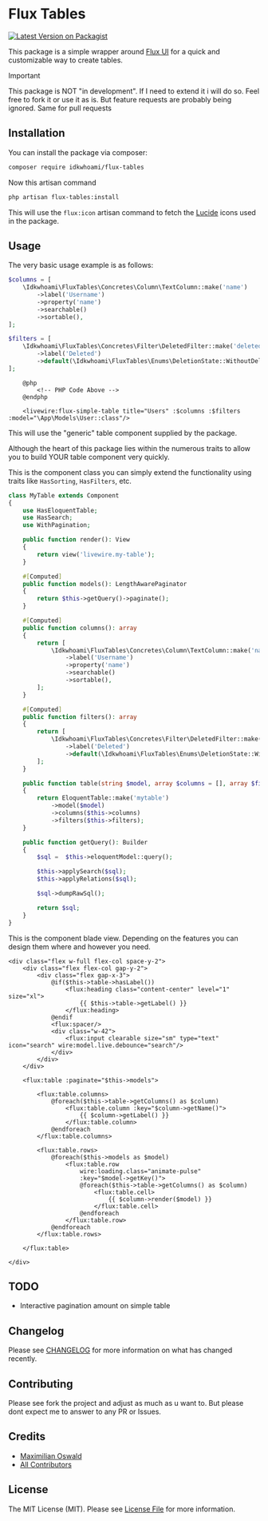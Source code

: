 # Flux Tables

[![Latest Version on Packagist](https://img.shields.io/packagist/v/idkwhoami/flux-tables.svg?style=flat-square)](https://packagist.org/packages/idkwhoami/flux-tables)

This package is a simple wrapper around [Flux UI](http://fluxui.dev) for a quick and customizable way to create tables.

> [!IMPORTANT]
> This package is NOT "in development". If I need to extend it i will do so. Feel free to fork it or use it as is.
But feature requests are probably being ignored. Same for pull requests

## Installation

You can install the package via composer:

```bash
composer require idkwhoami/flux-tables
```

Now this artisan command
```bash
php artisan flux-tables:install
```

This will use the `flux:icon` artisan command to fetch the [Lucide](https://lucide.dev/) icons used in the package.

## Usage

The very basic usage example is as follows:

```php
$columns = [
    \Idkwhoami\FluxTables\Concretes\Column\TextColumn::make('name')
        ->label('Username')
        ->property('name')
        ->searchable()
        ->sortable(),
];

$filters = [
    \Idkwhoami\FluxTables\Concretes\Filter\DeletedFilter::make('deleted')
        ->label('Deleted')
        ->default(\Idkwhoami\FluxTables\Enums\DeletionState::WithoutDeleted->value),
];
```

```bladehtml
    @php
        <!-- PHP Code Above -->
    @endphp

    <livewire:flux-simple-table title="Users" :$columns :$filters :model="\App\Models\User::class"/>
```

This will use the "generic" table component supplied by the package.

Although the heart of this package lies within the numerous traits to allow you to build YOUR table component very quickly.

This is the component class you can simply extend the functionality using traits like `HasSorting`, `HasFilters`, etc.
```php
class MyTable extends Component
{
    use HasEloquentTable;
    use HasSearch;
    use WithPagination;

    public function render(): View
    {
        return view('livewire.my-table');
    }

    #[Computed]
    public function models(): LengthAwarePaginator
    {
        return $this->getQuery()->paginate();
    }

    #[Computed]
    public function columns(): array
    {
        return [
            \Idkwhoami\FluxTables\Concretes\Column\TextColumn::make('name')
                ->label('Username')
                ->property('name')
                ->searchable()
                ->sortable(),
        ];
    }

    #[Computed]
    public function filters(): array
    {
        return [
            \Idkwhoami\FluxTables\Concretes\Filter\DeletedFilter::make('deleted')
                ->label('Deleted')
                ->default(\Idkwhoami\FluxTables\Enums\DeletionState::WithoutDeleted->value),
        ];
    }

    public function table(string $model, array $columns = [], array $filters = []): Table
    {
        return EloquentTable::make('mytable')
            ->model($model)
            ->columns($this->columns)
            ->filters($this->filters);
    }

    public function getQuery(): Builder
    {
        $sql =  $this->eloquentModel::query();

        $this->applySearch($sql);
        $this->applyRelations($sql);

        $sql->dumpRawSql();

        return $sql;
    }
}
```
This is the component blade view. Depending on the features you can design them where and however you need.
```bladehtml
<div class="flex w-full flex-col space-y-2">
    <div class="flex flex-col gap-y-2">
        <div class="flex gap-x-3">
            @if($this->table->hasLabel())
                <flux:heading class="content-center" level="1" size="xl">
                    {{ $this->table->getLabel() }}
                </flux:heading>
            @endif
            <flux:spacer/>
            <div class="w-42">
                <flux:input clearable size="sm" type="text" icon="search" wire:model.live.debounce="search"/>
            </div>
        </div>
    </div>

    <flux:table :paginate="$this->models">

        <flux:table.columns>
            @foreach($this->table->getColumns() as $column)
                <flux:table.column :key="$column->getName()">
                    {{ $column->getLabel() }}
                </flux:table.column>
            @endforeach
        </flux:table.columns>

        <flux:table.rows>
            @foreach($this->models as $model)
                <flux:table.row
                    wire:loading.class="animate-pulse"
                    :key="$model->getKey()">
                    @foreach($this->table->getColumns() as $column)
                        <flux:table.cell>
                            {{ $column->render($model) }}
                        </flux:table.cell>
                    @endforeach
                </flux:table.row>
            @endforeach
        </flux:table.rows>

    </flux:table>

</div>

```

## TODO

- Interactive pagination amount on simple table

## Changelog

Please see [CHANGELOG](CHANGELOG.md) for more information on what has changed recently.

## Contributing

Please see fork the project and adjust as much as u want to. But please dont expect me to answer to any PR or Issues.


## Credits
- [Maximilian Oswald](https://github.com/dev-idkwhoami)
- [All Contributors](../../contributors)

## License

The MIT License (MIT). Please see [License File](LICENSE.md) for more information.
